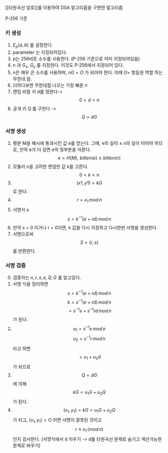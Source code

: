 [[타원곡선 암호]]를 이용하여 DSA 알고리즘을 구현한 알고리즘

P-256 기준
### 키 생성
1. $E_p(a, b)$ 를 설정한다.
2. parameter 는 지정되어있다.
3. p는 256비트 소수를 사용한다. (P-256 기준으로 이미 지정되어있음)
4. n 과 $G_x$, $G_y$ 를 지정한다. 이것도 P-256에서 지정되어 있다.
5. n은 매우 큰 소수를 사용하며, $nG = O$ 가 되어야 한다. 이때 $O=$ 항등원 역할 하는 무한대 점.
6. 더하다보면 무한대점 나오는 가장 빠른 n
7. 랜덤 비밀 키 d를 정한다-> $$0<d<n$$ 
8. 공개 키 Q 를 구한다 -> $$Q = dG$$

### 서명 생성
1. 평문 M을 해시에 통과시킨 값 e를 얻는다. 그때, e의 길이 $\leq$ n의 길이 이어야 하므로, 만약 e가 더 길면 e의 뒷부분을 자른다.$$e=H(M),\,\, bitlen(e) \leq bitlen(n)$$
2. 모듈러 n을 고려한 랜덤한 값 k를 고른다. $$0<k<n$$
3. $$(x1, y1)=kG$$ 로 한다.
4. $$r = x_1 \, mod\, n$$
5. 서명식 s$$s=k^{-1}(e+rd)\,mod\,n$$
6. 만약 s = 0 이거나 r = 0이면, k 값을 다시 지정하고 다시한번 서명을 생성한다.
7. 서명으로써 $$S = (r, s)$$ 를 반환한다.

### 서명 검증
0. 검증자는 $n, r, s, e, Q, G$ 를 알고있다.
1. 서명 식을 정리하면 $$s = k^{-1}(e+rd)\,mod\, n$$$$k = s^{-1}(e+rd)\, mod\, n$$$$=s^{-1}e+s^{-1}rd\, mod\, n$$가 된다.
2. $$u_1 = s^{-1}e \, mod\, n$$$$u_2 = s^{-1}r\,mod \, n$$라고 하면$$=u_1 + u_2d$$가 되므로
3. $$Q = dG$$에 의해$$kG = u_1G + u_2Q$$가 된다.
4. $$(x_1,y_1) = kG = u_1G + u_2Q$$가 되고, $(x_1, y_1) = O$ 이면 서명이 잘못된 것이고$$r\equiv x_1 \,(mod\,n)$$인지 검사한다.
  (서명식에서 d 지우기 -> d를 타원곡선 문제로 숨기고 계산가능한 문제로 바꾸기)